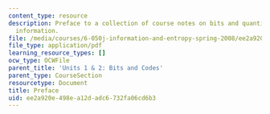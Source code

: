 ```yaml
---
content_type: resource
description: Preface to a collection of course notes on bits and quantification of
  information.
file: /media/courses/6-050j-information-and-entropy-spring-2008/ee2a920e498ea12dadc6732fa06cd6b3_MIT6_050JS08_preface.pdf
file_type: application/pdf
learning_resource_types: []
ocw_type: OCWFile
parent_title: 'Units 1 & 2: Bits and Codes'
parent_type: CourseSection
resourcetype: Document
title: Preface
uid: ee2a920e-498e-a12d-adc6-732fa06cd6b3
---
```

